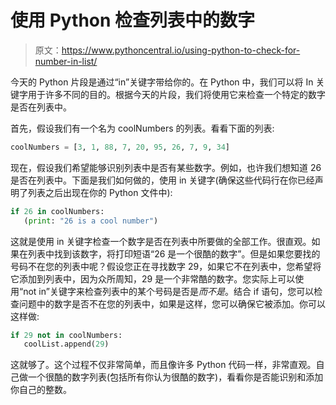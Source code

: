 # 使用 Python 检查列表中的数字

> 原文：<https://www.pythoncentral.io/using-python-to-check-for-number-in-list/>

今天的 Python 片段是通过“in”关键字带给你的。在 Python 中，我们可以将 In 关键字用于许多不同的目的。根据今天的片段，我们将使用它来检查一个特定的数字是否在列表中。

首先，假设我们有一个名为 coolNumbers 的列表。看看下面的列表:

```py
coolNumbers = [3, 1, 88, 7, 20, 95, 26, 7, 9, 34]
```

现在，假设我们希望能够识别列表中是否有某些数字。例如，也许我们想知道 26 是否在列表中。下面是我们如何做的，使用 in 关键字(确保这些代码行在你已经声明了列表之后出现在你的 Python 文件中):

```py
if 26 in coolNumbers:
   (print: "26 is a cool number")
```

这就是使用 in 关键字检查一个数字是否在列表中所要做的全部工作。很直观。如果在列表中找到该数字，将打印短语“26 是一个很酷的数字”。但是如果您要找的号码不在您的列表中呢？假设您正在寻找数字 29，如果它不在列表中，您希望将它添加到列表中，因为众所周知，29 是一个非常酷的数字。您实际上可以使用“not in”关键字来检查列表中的某个号码是否是*而不是*。结合 if 语句，您可以检查问题中的数字是否不在您的列表中，如果是这样，您可以确保它被添加。你可以这样做:

```py
if 29 not in coolNumbers:
   coolList.append(29)
```

这就够了。这个过程不仅非常简单，而且像许多 Python 代码一样，非常直观。自己做一个很酷的数字列表(包括所有你认为很酷的数字)，看看你是否能识别和添加你自己的整数。